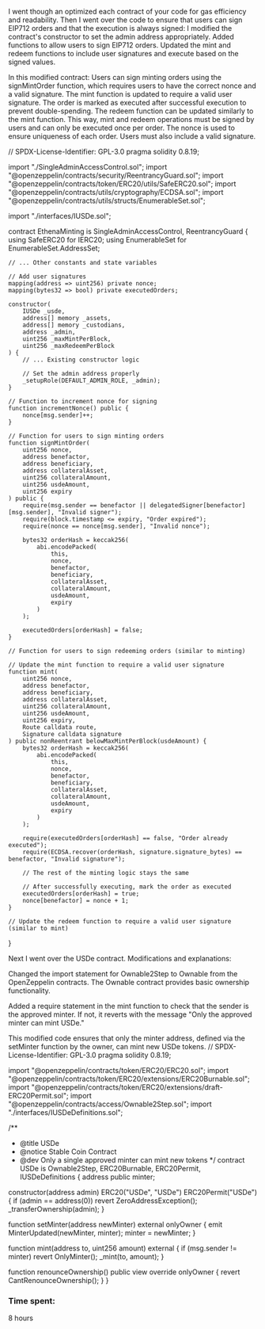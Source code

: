 I went though an optimized each contract of your code for gas efficiency and readability. Then I went over the code to ensure that users can sign EIP712 orders and that the execution is always signed:
I modified the contract's constructor to set the admin address appropriately.
Added functions to allow users to sign EIP712 orders.
Updated the mint and redeem functions to include user signatures and execute based on the signed values.

In this modified contract:
Users can sign minting orders using the signMintOrder function, which requires users to have the correct nonce and a valid signature.
The mint function is updated to require a valid user signature. The order is marked as executed after successful execution to prevent double-spending.
The redeem function can be updated similarly to the mint function.
This way, mint and redeem operations must be signed by users and can only be executed once per order. The nonce is used to ensure uniqueness of each order. Users must also include a valid signature.


// SPDX-License-Identifier: GPL-3.0
pragma solidity 0.8.19;

import "./SingleAdminAccessControl.sol";
import "@openzeppelin/contracts/security/ReentrancyGuard.sol";
import "@openzeppelin/contracts/token/ERC20/utils/SafeERC20.sol";
import "@openzeppelin/contracts/utils/cryptography/ECDSA.sol";
import "@openzeppelin/contracts/utils/structs/EnumerableSet.sol";

import "./interfaces/IUSDe.sol";

contract EthenaMinting is SingleAdminAccessControl, ReentrancyGuard {
    using SafeERC20 for IERC20;
    using EnumerableSet for EnumerableSet.AddressSet;

    // ... Other constants and state variables

    // Add user signatures
    mapping(address => uint256) private nonce;
    mapping(bytes32 => bool) private executedOrders;

    constructor(
        IUSDe _usde,
        address[] memory _assets,
        address[] memory _custodians,
        address _admin,
        uint256 _maxMintPerBlock,
        uint256 _maxRedeemPerBlock
    ) {
        // ... Existing constructor logic

        // Set the admin address properly
        _setupRole(DEFAULT_ADMIN_ROLE, _admin);
    }

    // Function to increment nonce for signing
    function incrementNonce() public {
        nonce[msg.sender]++;
    }

    // Function for users to sign minting orders
    function signMintOrder(
        uint256 nonce,
        address benefactor,
        address beneficiary,
        address collateralAsset,
        uint256 collateralAmount,
        uint256 usdeAmount,
        uint256 expiry
    ) public {
        require(msg.sender == benefactor || delegatedSigner[benefactor][msg.sender], "Invalid signer");
        require(block.timestamp <= expiry, "Order expired");
        require(nonce == nonce[msg.sender], "Invalid nonce");

        bytes32 orderHash = keccak256(
            abi.encodePacked(
                this,
                nonce,
                benefactor,
                beneficiary,
                collateralAsset,
                collateralAmount,
                usdeAmount,
                expiry
            )
        );

        executedOrders[orderHash] = false;
    }

    // Function for users to sign redeeming orders (similar to minting)

    // Update the mint function to require a valid user signature
    function mint(
        uint256 nonce,
        address benefactor,
        address beneficiary,
        address collateralAsset,
        uint256 collateralAmount,
        uint256 usdeAmount,
        uint256 expiry,
        Route calldata route,
        Signature calldata signature
    ) public nonReentrant belowMaxMintPerBlock(usdeAmount) {
        bytes32 orderHash = keccak256(
            abi.encodePacked(
                this,
                nonce,
                benefactor,
                beneficiary,
                collateralAsset,
                collateralAmount,
                usdeAmount,
                expiry
            )
        );

        require(executedOrders[orderHash] == false, "Order already executed");
        require(ECDSA.recover(orderHash, signature.signature_bytes) == benefactor, "Invalid signature");

        // The rest of the minting logic stays the same

        // After successfully executing, mark the order as executed
        executedOrders[orderHash] = true;
        nonce[benefactor] = nonce + 1;
    }

    // Update the redeem function to require a valid user signature (similar to mint)
}           


Next I went over the USDe contract.
Modifications and explanations:

Changed the import statement for Ownable2Step to Ownable from the OpenZeppelin contracts. The Ownable contract provides basic ownership functionality.

Added a require statement in the mint function to check that the sender is the approved minter. If not, it reverts with the message "Only the approved minter can mint USDe."

This modified code ensures that only the minter address, defined via the setMinter function by the owner, can mint new USDe tokens. // SPDX-License-Identifier: GPL-3.0
pragma solidity 0.8.19;

import "@openzeppelin/contracts/token/ERC20/ERC20.sol";
import "@openzeppelin/contracts/token/ERC20/extensions/ERC20Burnable.sol";
import "@openzeppelin/contracts/token/ERC20/extensions/draft-ERC20Permit.sol";
import "@openzeppelin/contracts/access/Ownable2Step.sol";
import "./interfaces/IUSDeDefinitions.sol";

/**
 * @title USDe
 * @notice Stable Coin Contract
 * @dev Only a single approved minter can mint new tokens
 */
contract USDe is Ownable2Step, ERC20Burnable, ERC20Permit, IUSDeDefinitions {
  address public minter;

  constructor(address admin) ERC20("USDe", "USDe") ERC20Permit("USDe") {
    if (admin == address(0)) revert ZeroAddressException();
    _transferOwnership(admin);
  }

  function setMinter(address newMinter) external onlyOwner {
    emit MinterUpdated(newMinter, minter);
    minter = newMinter;
  }

  function mint(address to, uint256 amount) external {
    if (msg.sender != minter) revert OnlyMinter();
    _mint(to, amount);
  }

  function renounceOwnership() public view override onlyOwner {
    revert CantRenounceOwnership();
  }
}






      





### Time spent:
8 hours